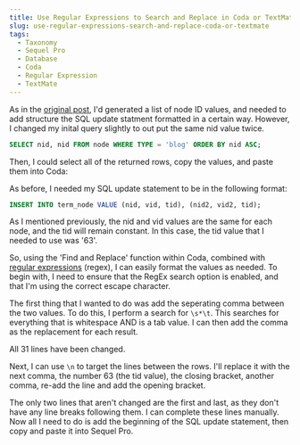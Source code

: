 ```yaml
---
title: Use Regular Expressions to Search and Replace in Coda or TextMate
slug: use-regular-expressions-search-and-replace-coda-or-textmate
tags:
  - Taxonomy
  - Sequel Pro
  - Database
  - Coda
  - Regular Expression
  - TextMate
---
```

As in <span class="nodepicker-link">the </span><a href="internal:node/35" title="Quickly adding a taxonomy term to multiple nodes using SQL">original post</a>, I'd generated a list of node ID values, and needed to add structure the SQL update statment formatted in a certain way. However, I changed my inital query slightly to out put the same nid value twice.

~~~sql
SELECT nid, nid FROM node WHERE TYPE = 'blog' ORDER BY nid ASC;
~~~

Then, I could select all of the returned rows, copy the values, and paste them into Coda:

As before, I needed my SQL update statement to be in the following format:

~~~sql
INSERT INTO term_node VALUE (nid, vid, tid), (nid2, vid2, tid);
~~~

As I mentioned previously, the nid and vid values are the same for each node, and the tid will remain constant. In this case, the tid value that I needed to use was '63'.

So, using the 'Find and Replace' function within Coda, combined with [regular expressions](http://en.wikipedia.org/wiki/Regular_expression) (regex), I can easily format the values as needed. To begin with, I need to ensure that the RegEx search option is enabled, and that I'm using the correct escape character.

The first thing that I wanted to do was add the seperating comma between the two values. To do this, I 
perform a search for `\s*\t`. This searches for everything that is whitespace AND is a tab value. I can then add the comma as the replacement for each result.

All 31 lines have been changed.

Next, I can use `\n` to target the lines between the rows. I'll replace it with the next comma, the number 63 (the tid value), the closing bracket, another comma, re-add the line and add the opening bracket.

The only two lines that aren't changed are the first and last, as they don't have any line breaks following them. I can complete these lines manually. Now all I need to do is add the beginning of the SQL update statement, then copy and paste it into Sequel Pro.
